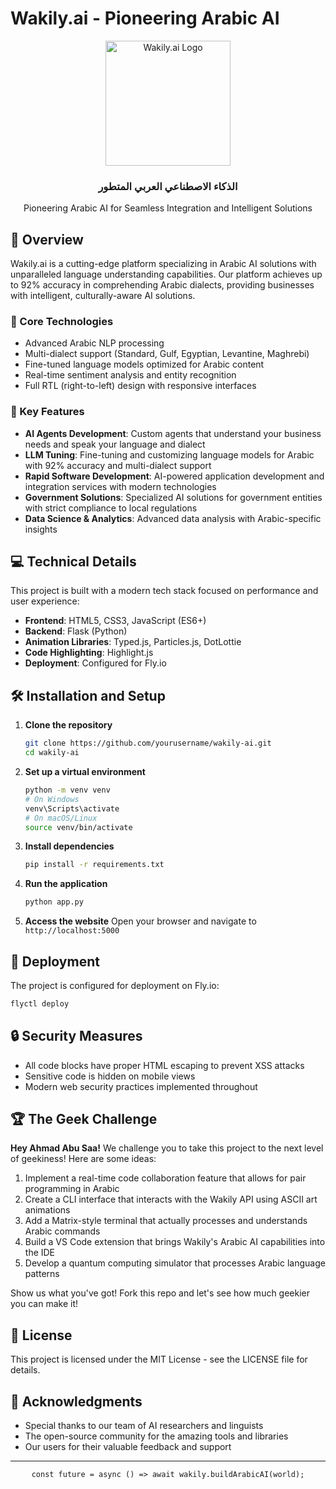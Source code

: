 # Wakily.ai - Pioneering Arabic AI

<div align="center">
  <img src="app/static/images/logo.png" alt="Wakily.ai Logo" width="200"/>
  <h3>الذكاء الاصطناعي العربي المتطور</h3>
  <p>Pioneering Arabic AI for Seamless Integration and Intelligent Solutions</p>
</div>

## 🚀 Overview

Wakily.ai is a cutting-edge platform specializing in Arabic AI solutions with unparalleled language understanding capabilities. Our platform achieves up to 92% accuracy in comprehending Arabic dialects, providing businesses with intelligent, culturally-aware AI solutions.

### 🧠 Core Technologies

- Advanced Arabic NLP processing
- Multi-dialect support (Standard, Gulf, Egyptian, Levantine, Maghrebi)
- Fine-tuned language models optimized for Arabic content
- Real-time sentiment analysis and entity recognition
- Full RTL (right-to-left) design with responsive interfaces

### 🔮 Key Features

- **AI Agents Development**: Custom agents that understand your business needs and speak your language and dialect
- **LLM Tuning**: Fine-tuning and customizing language models for Arabic with 92% accuracy and multi-dialect support
- **Rapid Software Development**: AI-powered application development and integration services with modern technologies
- **Government Solutions**: Specialized AI solutions for government entities with strict compliance to local regulations
- **Data Science & Analytics**: Advanced data analysis with Arabic-specific insights

## 💻 Technical Details

This project is built with a modern tech stack focused on performance and user experience:

- **Frontend**: HTML5, CSS3, JavaScript (ES6+)
- **Backend**: Flask (Python)
- **Animation Libraries**: Typed.js, Particles.js, DotLottie
- **Code Highlighting**: Highlight.js
- **Deployment**: Configured for Fly.io

## 🛠️ Installation and Setup

1. **Clone the repository**
   ```bash
   git clone https://github.com/yourusername/wakily-ai.git
   cd wakily-ai
   ```

2. **Set up a virtual environment**
   ```bash
   python -m venv venv
   # On Windows
   venv\Scripts\activate
   # On macOS/Linux
   source venv/bin/activate
   ```

3. **Install dependencies**
   ```bash
   pip install -r requirements.txt
   ```

4. **Run the application**
   ```bash
   python app.py
   ```

5. **Access the website**
   Open your browser and navigate to `http://localhost:5000`

## 🚢 Deployment

The project is configured for deployment on Fly.io:

```bash
flyctl deploy
```

## 🔒 Security Measures

- All code blocks have proper HTML escaping to prevent XSS attacks
- Sensitive code is hidden on mobile views
- Modern web security practices implemented throughout

## 🏆 The Geek Challenge

**Hey Ahmad Abu Saa!** We challenge you to take this project to the next level of geekiness! Here are some ideas:

1. Implement a real-time code collaboration feature that allows for pair programming in Arabic
2. Create a CLI interface that interacts with the Wakily API using ASCII art animations
3. Add a Matrix-style terminal that actually processes and understands Arabic commands
4. Build a VS Code extension that brings Wakily's Arabic AI capabilities into the IDE
5. Develop a quantum computing simulator that processes Arabic language patterns

Show us what you've got! Fork this repo and let's see how much geekier you can make it!

## 📜 License

This project is licensed under the MIT License - see the LICENSE file for details.

## 🙏 Acknowledgments

- Special thanks to our team of AI researchers and linguists
- The open-source community for the amazing tools and libraries
- Our users for their valuable feedback and support

---

<div align="center">
  <code>const future = async () => await wakily.buildArabicAI(world);</code> 